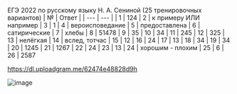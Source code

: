ЕГЭ 2022 по русскому языку Н. А. Сениной (25 тренировочных вариантов)
| № | Ответ |
| --- | --- |
| 1 | 124
| 2 | к примеру ИЛИ например
| 3 | 1
| 4 | вероисповедание
| 5 | предоставлена
| 6 | сатирические 
| 7 | хлебы
| 8 | 51478
| 9 | 35
| 10 | 34
| 11 | 245
| 12 | 325
| 13 | нелёгкая
| 14 | вслед, тотчас
| 15 | 12
| 16 | 24
| 17 | 13
| 18 | 34
| 19 | 34
| 20 | 1245
| 21 | 1267
| 22 | 24
| 23 | 13
| 24 | хорошим - плохим
| 25 | 6
| 26 | 2587

https://dl.uploadgram.me/62474e48828d9h

![image](https://user-images.githubusercontent.com/70198995/161326608-fb843668-69a5-4779-9d64-b0768103b2b9.png)
